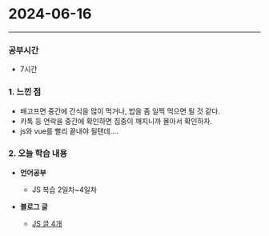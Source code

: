 # 2024-06-16

---

### 공부시간
- 7시간

### 1. 느낀 점
- 배고프면 중간에 간식을 많이 먹거나, 밥을 좀 일찍 먹으면 될 것 같다.
- 카톡 등 연락을 중간에 확인하면 집중이 깨지니까 몰아서 확인하자.
- js와 vue를 빨리 끝내야 될텐데....

### 2. 오늘 학습 내용

- **언어공부**
  - JS 복습 2일차~4일차

- **블로그 글**
  - [JS 글 4개](yesam.kr) 